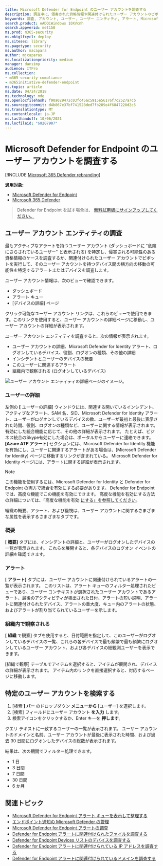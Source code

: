 ```yaml
---
title: Microsoft Defender for Endpoint のユーザー アカウントを調査する
description: 調査中に、侵害された資格情報や関連付けられたユーザー アカウントのピボットが発生する可能性があるユーザー アカウントを調査します。
keywords: 調査, アカウント, ユーザー, ユーザー エンティティ, アラート, Microsoft Defender for Endpoint
search.product: eADQiWindows 10XVcnh
search.appverid: met150
ms.prod: m365-security
ms.mktglfcycl: deploy
ms.sitesec: library
ms.pagetype: security
ms.author: macapara
author: mjcaparas
ms.localizationpriority: medium
manager: dansimp
audience: ITPro
ms.collection:
- m365-security-compliance
- m365initiative-defender-endpoint
ms.topic: article
ms.date: 04/24/2018
ms.technology: mde
ms.openlocfilehash: f90a029472c03fc45ac5915e56176f7c2527a7cb
ms.sourcegitcommit: d4b867e37bf741528ded7fb289e4f6847228d2c5
ms.translationtype: MT
ms.contentlocale: ja-JP
ms.lasthandoff: 10/06/2021
ms.locfileid: "60207907"
---
```

# <a name="investigate-a-user-account-in-microsoft-defender-for-endpoint"></a>Microsoft Defender for Endpoint のユーザー アカウントを調査する

[!INCLUDE [Microsoft 365 Defender rebranding](../../includes/microsoft-defender.md)]

**適用対象:**
- [Microsoft Defender for Endpoint](https://go.microsoft.com/fwlink/p/?linkid=2154037)
- [Microsoft 365 Defender](https://go.microsoft.com/fwlink/?linkid=2118804)


> Defender for Endpoint を試す場合は、 [無料試用版にサインアップしてください。](https://signup.microsoft.com/create-account/signup?products=7f379fee-c4f9-4278-b0a1-e4c8c2fcdf7e&ru=https://aka.ms/MDEp2OpenTrial?ocid=docs-wdatp-investigatgeuser-abovefoldlink)

## <a name="investigate-user-account-entities"></a>ユーザー アカウント エンティティの調査

最もアクティブなアラートを持つユーザー アカウント (ダッシュボードに "危険にさらされているユーザー" と表示される) を特定し、侵害される可能性のある資格情報のケースを調査するか、関連付けられたユーザー アカウントでピボットを実行して、そのユーザー アカウントを持つデバイス間の横方向の移動の可能性を特定するアラートまたはデバイスを調査します。

ユーザー アカウント情報は、次のビューで確認できます。

- ダッシュボード
- アラート キュー
- [デバイスの詳細] ページ

クリック可能なユーザー アカウント リンクは、これらのビューで使用できます。このリンクを使用すると、ユーザー アカウントの詳細ページに移動し、ユーザー アカウントの詳細が表示されます。

ユーザー アカウント エンティティを調査すると、次の情報が表示されます。

- ユーザー アカウントの詳細、Microsoft Defender for Identity アラート、ログオンしているデバイス、役割、ログオンの種類、その他の詳細
- インシデントとユーザーのデバイスの概要
- このユーザーに関連するアラート
- 組織内で観察される (ログオンしているデバイス)

![ユーザー アカウント エンティティの詳細ページのイメージ。](images/atp-user-details-view.png)

### <a name="user-details"></a>ユーザーの詳細

左側の **[** ユーザーの詳細] ウィンドウには、関連する開いているインシデント、アクティブなアラート、SAM 名、SID、Microsoft Defender for Identity アラート、ユーザーがログオンしているデバイスの数、ユーザーが最初と最後に表示された時間、役割、ログオンの種類など、ユーザーに関する情報が表示されます。 有効にした統合機能に応じて、その他の詳細が表示されます。 たとえば、ビジネス統合のSkype有効にした場合は、ポータルからユーザーに連絡できます。 **[Azure ATP アラート**] セクションには、Microsoft Defender for Identity 機能を有効にし、ユーザーに関連するアラートがある場合は、[Microsoft Defender for Identity] ページに移動するリンクが含まれている。 Microsoft Defender for Identity ページには、アラートに関する詳細が表示されます。

> [!NOTE]
> この機能を使用するには、Microsoft Defender for Identity と Defender for Endpoint の両方で統合を有効にする必要があります。 Defender for Endpoint では、高度な機能でこの機能を有効にできます。 高度な機能を有効にする方法の詳細については、「高度な機能を有効 [にする」を参照してください](advanced-features.md)。

組織の概要、アラート、および監視は、ユーザー アカウントに関するさまざまな属性を表示するさまざまなタブです。

### <a name="overview"></a>概要

[ **概要]** タブには、インシデントの詳細と、ユーザーがログオンしたデバイスの一覧が表示されます。 これらを展開すると、各デバイスのログオン イベントの詳細を確認できます。

### <a name="alerts"></a>アラート

[ **アラート]** タブには、ユーザー アカウントに関連付けられているアラートの一覧が表示されます。 このリストは、アラート キューのフィルター[](alerts-queue.md)処理されたビューであり、ユーザー コンテキストが選択されたユーザー アカウントであるアラート、最後のアクティビティが検出された日付、アラートの短い説明、アラートに関連付けられたデバイス、アラートの重大度、キュー内のアラートの状態、およびアラートが割り当てられているユーザーを示します。

### <a name="observed-in-organization"></a>組織内で観察される

[ **組織** で観察] タブを使用すると、日付範囲を指定して、このユーザーがログオンしているデバイスの一覧、これらの各デバイスで最も頻繁で最も頻繁にログオンしているユーザー アカウント、および各デバイスの総観測ユーザーを表示できます。

[組織で観察] テーブルでアイテムを選択すると、アイテムが展開され、デバイスの詳細が表示されます。 アイテム内のリンクを直接選択すると、対応するページに移動します。

## <a name="search-for-specific-user-accounts"></a>特定のユーザー アカウントを検索する

1. [検索 **] バー** のドロップダウン **メニューから** [ユーザー] を選択します。
2. [検索] フィールドにユーザー アカウント **を入力** します。
3. 検索アイコンをクリックするか、Enter キーを **押します**。

クエリ テキストに一致するユーザーの一覧が表示されます。 ユーザー アカウントのドメインと名前、ユーザー アカウントが最後に表示された時間、および過去 30 日間にログオンしたデバイスの総数が表示されます。

結果は、次の期間でフィルター処理できます。

- 1 日
- 3 日間
- 7 日間
- 30 日間
- 6 か月

## <a name="related-topics"></a>関連トピック

- [Microsoft Defender for Endpoint アラート キューを表示して整理する](alerts-queue.md)
- [エンドポイント通知の Microsoft Defender の管理](manage-alerts.md)
- [Microsoft Defender for Endpoint アラートの調査](investigate-alerts.md)
- [Defender for Endpoint アラートに関連付けられたファイルを調査する](investigate-files.md)
- [Defender for Endpoint Devices リストのデバイスを調査する](investigate-machines.md)
- [Defender for Endpoint アラートに関連付けられている IP アドレスを調査する](investigate-ip.md)
- [Defender for Endpoint アラートに関連付けられているドメインを調査する](investigate-domain.md)

